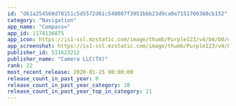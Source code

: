 ```yaml
---
id: "d61a254560d78151c5d5572d61c548007f3951bbb23d9ca0e7151760360cb152"
category: "Navigation"
app_name: "Compass∞"
app_id: 1174136875
app_icon: https://is1-ssl.mzstatic.com/image/thumb/Purple123/v4/b4/b0/e2/b4b0e28a-bec1-3c58-63c3-d6bf8393b716/AppIcon-0-1x_U007emarketing-0-85-220-0-6.png/1024x1024bb.png
app_screenshot: https://is1-ssl.mzstatic.com/image/thumb/Purple123/v4/83/60/46/83604627-f760-5782-9df4-ac778ede488f/pr_source.png/1242x2688bb.png
publisher_id: 511623212
publisher_name: "Camera LLC(TX)"
rank: 22
most_recent_release: 2020-01-25 00:00:00
release_count_in_past_year: 0
release_count_in_past_year_category: 10
release_count_in_past_year_top_in_category: 21
---
```

